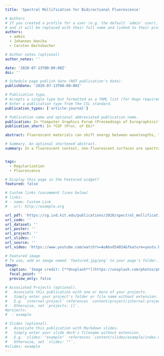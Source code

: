 ```yaml
---
title: 'Spectral Mollification for Bidirectional Fluorescence'

# Authors
# If you created a profile for a user (e.g. the default `admin` user), write the username (folder name) here
# and it will be replaced with their full name and linked to their profile.
authors:
  - admin
  - Johannes Hanika
  - Carsten Dachsbacher

# Author notes (optional)
author_notes: ''

date: '2020-07-13T00:00:00Z'
doi: ''

# Schedule page publish date (NOT publication's date).
publishDate: '2020-07-13T00:00:00Z'

# Publication type.
# Accepts a single type but formatted as a YAML list (for Hugo requirements).
# Enter a publication type from the CSL standard.
publication_types: ['article-journal']

# Publication name and optional abbreviated publication name.
publication: In *Computer Graphics Forum (Proceedings of Eurographics)*
publication_short: In *CGF (Proc. of EG)*

abstract: Fluorescent materials can shift energy between wavelengths, thereby creating bright and saturated colors both in natural and artificial materials. However, rendering fluorescence for continuous wavelengths or combined with wavelength dependent path configurations so far has only been feasible using spectral unidirectional methods. We present a regularization-based approach for supporting fluorescence in a spectral bidirectional path tracer. Our algorithm samples camera and light sub-paths with independent wavelengths, and when connecting them mollifies the BSDF at one of the connecting vertices such that it reradiates light across multiple wavelengths. We discuss arising issues such as color bias in early iterations, consistency of the method and MIS weights in the presence of spectral mollification. We demonstrate our method in scenes combining fluorescence and transport phenomena that are difficult to render with unidirectional or spectrally discrete methods. 

# Summary. An optional shortened abstract.
summary: In a fluorescent context, non-fluorescent surfaces are spectral singularities, just like mirrors are singularities in the geometric domain. We enable bidirectional connections between non-fluorescent surfaces in a fluorescent bidirectional path tracer with a spectral regularization approach.


tags:
  - Regularization
  - Fluorescence

# Display this page in the Featured widget?
featured: false

# Custom links (uncomment lines below)
# links:
# - name: Custom Link
#   url: http://example.org

url_pdf: 'https://cg.ivd.kit.edu/publications/2020/spectral_mollification/SpectralMollificationForBidirectionalFluorescence.pdf'
url_code: ''
url_dataset: ''
url_poster: ''
url_project: ''
url_slides: ''
url_source: ''
url_video: 'https://www.youtube.com/watch?v=AoAbvd540I4&feature=youtu.be&t=4844'

# Featured image
# To use, add an image named `featured.jpg/png` to your page's folder.
image:
  caption: 'Image credit: [**Unsplash**](https://unsplash.com/photos/pLCdAaMFLTE)'
  focal_point: ''
  preview_only: false

# Associated Projects (optional).
#   Associate this publication with one or more of your projects.
#   Simply enter your project's folder or file name without extension.
#   E.g. `internal-project` references `content/project/internal-project/index.md`.
#   Otherwise, set `projects: []`.
#projects:
#  - example

# Slides (optional).
#   Associate this publication with Markdown slides.
#   Simply enter your slide deck's filename without extension.
#   E.g. `slides: "example"` references `content/slides/example/index.md`.
#   Otherwise, set `slides: ""`.
#slides: example
---
```

